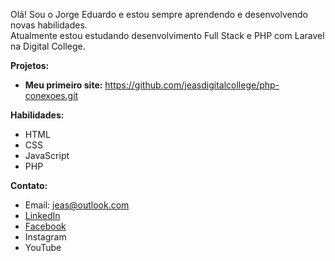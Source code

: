 Olá! Sou o Jorge Eduardo e estou sempre aprendendo e desenvolvendo novas habilidades.   
Atualmente estou estudando desenvolvimento Full Stack e PHP com Laravel na Digital College.

**Projetos:**
* **Meu primeiro site:** https://github.com/jeasdigitalcollege/php-conexoes.git

**Habilidades:**
* HTML
* CSS
* JavaScript
* PHP
  
**Contato:**
* Email: jeas@outlook.com
* [LinkedIn](https://linkedin.com/in/jorgeeasiqueira "Perfil no LinkedIn")
* [Facebook](https://facebook.com/jorgeeasiqueira "Página no FAcebook")
* Instagram 
* YouTube 
